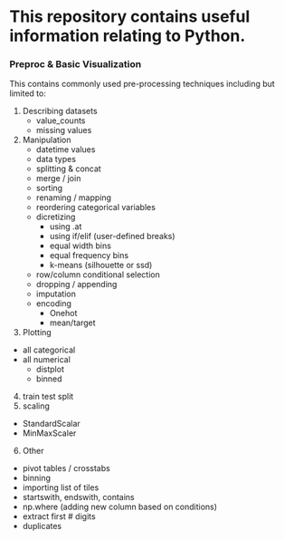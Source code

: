 # This repository contains useful information relating to Python.

### Preproc & Basic Visualization

This contains commonly used pre-processing techniques including but limited to:
1. Describing datasets
   - value_counts
   - missing values
2. Manipulation
   - datetime values
   - data types
   - splitting & concat
   - merge / join
   - sorting
   - renaming / mapping
   - reordering categorical variables
   - dicretizing
     - using .at
     - using if/elif (user-defined breaks)
     - equal width bins
     - equal frequency bins
     - k-means (silhouette or ssd)
   - row/column conditional selection
   - dropping / appending
   - imputation
   - encoding
     - Onehot
     - mean/target
3. Plotting
  - all categorical
  - all numerical
    - distplot
    - binned
4. train test split
5. scaling
  - StandardScalar
  - MinMaxScaler
6. Other
  - pivot tables / crosstabs
  - binning
  - importing list of tiles
  - startswith, endswith, contains
  - np.where (adding new column based on conditions)
  - extract first # digits
  - duplicates
  
  

